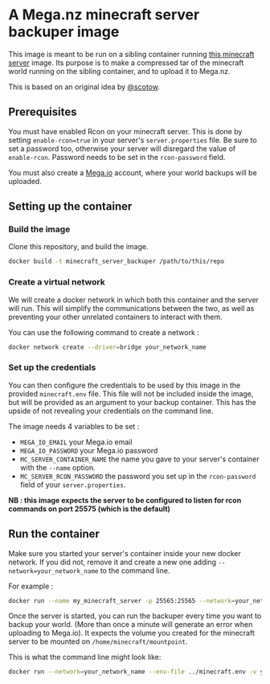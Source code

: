 # A Mega.nz minecraft server backuper image

This image is meant to be run on a sibling container running [this minecraft server](https://github.com/debilausaure/docker_slim_minecraft_server) image.
Its purpose is to make a compressed tar of the minecraft world running on the sibling container, and to upload it to Mega.nz.

This is based on an original idea by [@scotow](https://github.com/scotow).

## Prerequisites

You must have enabled Rcon on your minecraft server.
This is done by setting `enable-rcon=true` in your server's `server.properties` file. Be sure to set a password too, otherwise your server will disregard the value of `enable-rcon`. Password needs to be set in the `rcon-password` field.

You must also create a [Mega.io](https://mega.io/) account, where your world backups will be uploaded.

## Setting up the container

### Build the image

Clone this repository, and build the image.

```sh
docker build -t minecraft_server_backuper /path/to/this/repo
```

### Create a virtual network

We will create a docker network in which both this container and the server will run. This will simplify the communications between the two, as well as preventing your other unrelated containers to interact with them.

You can use the following command to create a network :
```sh
docker network create --driver=bridge your_network_name
```

### Set up the credentials

You can then configure the credentials to be used by this image in the provided `minecraft.env` file. This file will not be included inside the image, but will be provided as an argument to your backup container. This has the upside of not revealing your credentials on the command line.

The image needs 4 variables to be set :
- `MEGA_IO_EMAIL` your Mega.io email
- `MEGA_IO_PASSWORD` your Mega.io password
- `MC_SERVER_CONTAINER_NAME` the name you gave to your server's container with the `--name` option.
- `MC_SERVER_RCON_PASSWORD` the password you set up in the `rcon-password` field of your `server.properties`.

**NB : this image expects the server to be configured to listen for rcon commands on port 25575 (which is the default)**

## Run the container

Make sure you started your server's container inside your new docker network. If you did not, remove it and create a new one adding `--network=your_network_name` to the command line.

For example :
```sh
docker run --name my_minecraft_server -p 25565:25565 --network=your_network_name -v my_minecraft_server_volume:/home/minecraft/conf --rm -d tag_of_your_image:latest
```

Once the server is started, you can run the backuper every time you want to backup your world. (More than once a minute will generate an error when uploading to Mega.io).
It expects the volume you created for the minecraft server to be mounted on `/home/minecraft/mountpoint`.

This is what the command line might look like:
```sh
docker run --network=your_network_name --env-file ../minecraft.env -v your_minecraft_volume:/home/minecraft/mountpoint --rm minecraft_server_backuper:latest
```

